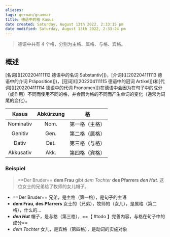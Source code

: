```yaml
---
aliases: 
tags: german/grammar
title: 德语中的格 Kasus
date created: Saturday, August 13th 2022, 2:33:15 pm
date modified: Saturday, August 13th 2022, 2:33:24 pm
---
```


> 德语中共有 4 个格，分别为主格、属格、与格、宾格。

## 概述
[名词]([[202204111112 德语中的名词 Substantiv]])，[介词]([[202204111113 德语中的介词 Präposition]])，[冠词]([[202204111115 德语中的冠词 Artikel]])和[代词]([[202204111114 德语中的代词 Pronomen]])在德语中会因为在句子中的成分（或作用）不同而使用不同的格，并会因为格的不同而产生单词的变化（通常为词尾的变化）。

|   Kasus   | Abkürzung |       格       |
|:---------:|:---------:|:--------------:|
| Nominativ |   Nom.    | 第一格（主格） |
|  Genitiv   |   Gen.    | 第二格（属格） |
|   Dativ   |   Dat.    | 第三格（与格） |
| Akkusativ |   Akk.    | 第四格（宾格） | 

### Beispiel
>==Der Bruder== **dem Frau** gibt *dem Tochter* **des Pfarrers** ***den Hut***.
>这位女士的兄弟给了牧师的女儿帽子。

- ==Der Bruder== 兄弟，是主格（第一格），是句子的主语
- **dem Frau**, **des Pfarrers** 女士的（兄弟），牧师的（女儿），是属格（第二格），什么的...
- ***den Hut*** 帽子，是与格（第三格），==【 #todo 】完善内容，与格在句子中的成分==
- *dem Tochter* 女儿，是宾格（第四格），是动词的实施对象